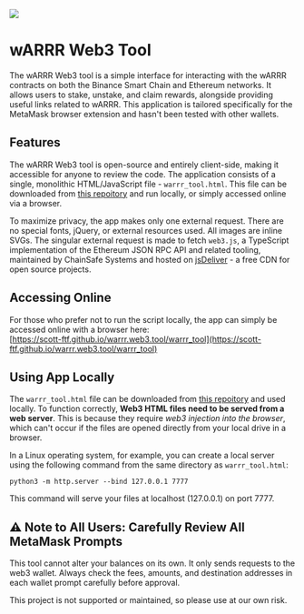 
![](https://i.imgur.com/0tB0nNn.png)

# wARRR Web3 Tool

The wARRR Web3 tool is a simple interface for interacting with the wARRR contracts on both the Binance Smart Chain and Ethereum networks. It allows users to stake, unstake, and claim rewards, alongside providing useful links related to wARRR. This application is tailored specifically for the MetaMask browser extension and hasn't been tested with other wallets.


## Features

The wARRR Web3 tool is open-source and entirely client-side, making it accessible for anyone to review the code. The application consists of a single, monolithic HTML/JavaScript file - `warrr_tool.html`. This file can be downloaded from [this repoitory](https://github.com/scott-ftf/warrr.web3.tool) and run locally, or simply accessed online via a browser.

To maximize privacy, the app makes only one external request. There are no special fonts, jQuery, or external resources used. All images are inline SVGs. The singular external request is made to fetch `web3.js`, a TypeScript implementation of the Ethereum JSON RPC API and related tooling, maintained by ChainSafe Systems and hosted on [jsDeliver](https://www.jsdelivr.com/package/gh/ethereum/web3.js "jsDeliver") - a free CDN for open source projects.


## Accessing Online

For those who prefer not to run the script locally, the app can simply be accessed online with a browser here:<br />
[https://scott-ftf.github.io/warrr.web3.tool/warrr_tool](https://scott-ftf.github.io/warrr.web3.tool/warrr_tool)


## Using App Locally

The `warrr_tool.html` file can be downloaded from [this repoitory](https://github.com/scott-ftf/warrr.web3.tool) and used locally. To function correctly, **Web3 HTML files need to be served from a web server**. This is because they require *web3 injection into the browser*, which can't occur if the files are opened directly from your local drive in a browser. 

In a Linux operating system, for example, you can create a local server using the following command from the same directory as `warrr_tool.html`: 

```shell 
python3 -m http.server --bind 127.0.0.1 7777
```

This command will serve your files at localhost (127.0.0.1) on port 7777.


## ⚠️ Note to All Users: Carefully Review All MetaMask Prompts

This tool cannot alter your balances on its own. It only sends requests to the web3 wallet. Always check the fees, amounts, and destination addresses in each wallet prompt carefully before approval. 

This project is not supported or maintained, so please use at our own risk.